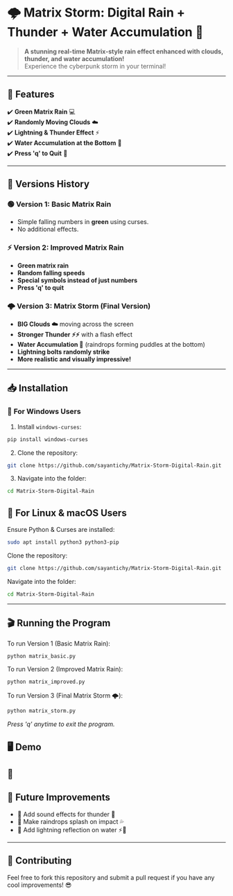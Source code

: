 
# 🌩️ Matrix Storm: Digital Rain + Thunder + Water Accumulation 🌊  

> **A stunning real-time Matrix-style rain effect enhanced with clouds, thunder, and water accumulation!**  
> Experience the cyberpunk storm in your terminal!  

---

## 📌 Features  
✔️ **Green Matrix Rain** 💻  
✔️ **Randomly Moving Clouds** ☁️  
✔️ **Lightning & Thunder Effect** ⚡  
✔️ **Water Accumulation at the Bottom** 🌊  
✔️ **Press 'q' to Quit** 🔴  

---

## 📜 Versions History

### 🟢 **Version 1: Basic Matrix Rain**
- Simple falling numbers in **green** using curses.  
- No additional effects.  

### ⚡ **Version 2: Improved Matrix Rain**
- **Green matrix rain**  
- **Random falling speeds**  
- **Special symbols instead of just numbers**  
- **Press 'q' to quit**  

### 🌩️ **Version 3: Matrix Storm (Final Version)**
- **BIG Clouds ☁️** moving across the screen  
- **Stronger Thunder ⚡⚡** with a flash effect  
- **Water Accumulation 🌊** (raindrops forming puddles at the bottom)  
- **Lightning bolts randomly strike**  
- **More realistic and visually impressive!**  

---

## 📥 Installation

### 🔹 **For Windows Users**
1. Install `windows-curses`:  
```bash
pip install windows-curses
```
2. Clone the repository:
```bash
git clone https://github.com/sayantichy/Matrix-Storm-Digital-Rain.git
```
3. Navigate into the folder:
```bash
cd Matrix-Storm-Digital-Rain
```
## 🔹 For Linux & macOS Users
Ensure Python & Curses are installed:
```bash
sudo apt install python3 python3-pip
```
Clone the repository:
```bash
git clone https://github.com/sayantichy/Matrix-Storm-Digital-Rain.git
```
Navigate into the folder:
```bash
cd Matrix-Storm-Digital-Rain
```
---
## 🎬 Running the Program
To run Version 1 (Basic Matrix Rain):
```bash
python matrix_basic.py
```
To run Version 2 (Improved Matrix Rain):
```bash
python matrix_improved.py
```
To run Version 3 (Final Matrix Storm 🌩️):
```bash
python matrix_storm.py
```
*Press 'q' anytime to exit the program.* 

## 🖥️ Demo
🔗
---
## 🚀 Future Improvements
- 🔹 Add sound effects for thunder 🎵
- 🔹 Make raindrops splash on impact 💦
- 🔹 Add lightning reflection on water ⚡🌊
---
## 🎯 Contributing
Feel free to fork this repository and submit a pull request if you have any cool improvements! 😎
